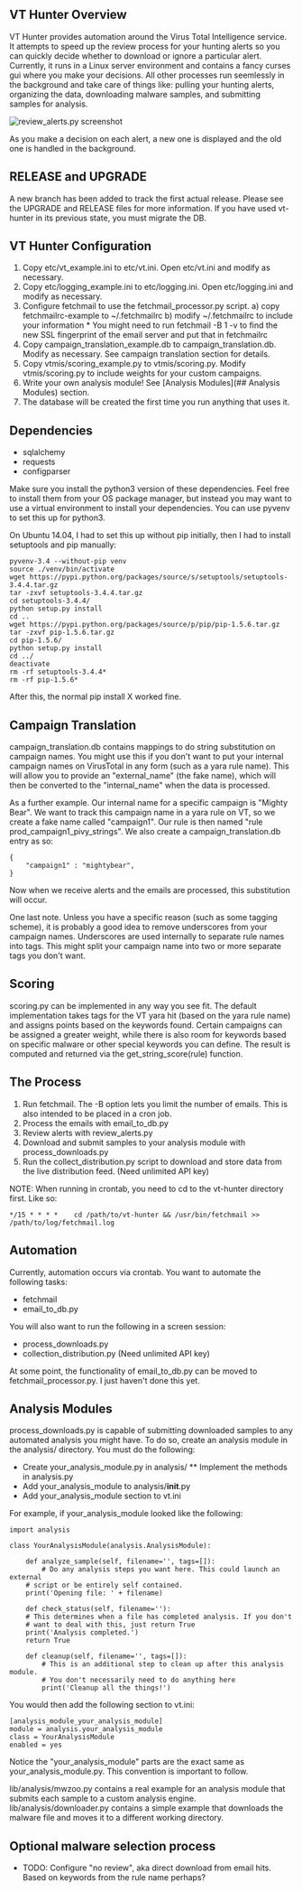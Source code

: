 VT Hunter Overview
------------------
VT Hunter provides automation around the Virus Total Intelligence service. It attempts to speed up the review process for your hunting alerts so you can quickly decide whether to download or ignore a particular alert. Currently, it runs in a Linux server environment and contains a fancy curses gui where you make your decisions. All other processes run seemlessly in the background and take care of things like: pulling your hunting alerts, organizing the data, downloading malware samples, and submitting samples for analysis.

![review_alerts.py screenshot](https://magicked.github.io/images/review_alerts.png)

As you make a decision on each alert, a new one is displayed and the old one is handled in the background.

RELEASE and UPGRADE
-------------------
A new branch has been added to track the first actual release. Please see the UPGRADE and RELEASE files for more information. If you have used vt-hunter in its previous state, you must migrate the DB.

VT Hunter Configuration
-----------------------

1. Copy etc/vt_example.ini to etc/vt.ini. Open etc/vt.ini and modify as necessary.
2. Copy etc/logging_example.ini to etc/logging.ini. Open etc/logging.ini and modify as necessary.
3. Configure fetchmail to use the fetchmail_processor.py script.
	a) copy fetchmailrc-example to ~/.fetchmailrc
	b) modify ~/.fetchmailrc to include your information
		* You might need to run fetchmail -B 1 -v to find the new SSL fingerprint of the email server and put that in fetchmailrc
4. Copy campaign_translation_example.db to campaign_translation.db. Modify as necessary. See campaign translation section for details.
5. Copy vtmis/scoring_example.py to vtmis/scoring.py. Modify vtmis/scoring.py to include weights for your custom campaigns.
6. Write your own analysis module! See [Analysis Modules](## Analysis Modules) section.
7. The database will be created the first time you run anything that uses it.

## Dependencies
* sqlalchemy
* requests
* configparser

Make sure you install the python3 version of these dependencies. Feel free to install them from your OS package manager, but instead you may want to use a virtual environment to install your dependencies. You can use pyvenv to set this up for python3.

On Ubuntu 14.04, I had to set this up without pip initially, then I had to install setuptools and pip manually:

```shell
pyvenv-3.4 --without-pip venv
source ./venv/bin/activate
wget https://pypi.python.org/packages/source/s/setuptools/setuptools-3.4.4.tar.gz
tar -zxvf setuptools-3.4.4.tar.gz 
cd setuptools-3.4.4/
python setup.py install
cd ..
wget https://pypi.python.org/packages/source/p/pip/pip-1.5.6.tar.gz
tar -zxvf pip-1.5.6.tar.gz 
cd pip-1.5.6/
python setup.py install
cd ../
deactivate
rm -rf setuptools-3.4.4*
rm -rf pip-1.5.6*
```

After this, the normal pip install X worked fine.

## Campaign Translation
campaign_translation.db contains mappings to do string substitution on campaign names. You might use this if you don't want to put your internal campaign names on VirusTotal in any form (such as a yara rule name). This will allow you to provide an "external_name" (the fake name), which will then be converted to the "internal_name" when the data is processed.

As a further example. Our internal name for a specific campaign is "Mighty Bear". We want to track this campaign name in a yara rule on VT, so we create a fake name called "campaign1". Our rule is then named "rule prod_campaign1_pivy_strings". We also create a campaign_translation.db entry as so:

```
{
    "campaign1" : "mightybear",
}
```

Now when we receive alerts and the emails are processed, this substitution will occur.

One last note. Unless you have a specific reason (such as some tagging scheme), it is probably a good idea to remove underscores from your campaign names. Underscores are used internally to separate rule names into tags. This might split your campaign name into two or more separate tags you don't want.

## Scoring
scoring.py can be implemented in any way you see fit. The default implementation takes tags for the VT yara hit (based on the yara rule name) and assigns points based on the keywords found. Certain campaigns can be assigned a greater weight, while there is also room for keywords based on specific malware or other special keywords you can define. The result is computed and returned via the get_string_score(rule) function.

## The Process
1. Run fetchmail. The -B option lets you limit the number of emails. This is also intended to be placed in a cron job.
2. Process the emails with email_to_db.py
3. Review alerts with review_alerts.py
4. Download and submit samples to your analysis module with process_downloads.py
5. Run the collect_distribution.py script to download and store data from the live distribution feed. (Need unlimited API key)

NOTE: When running in crontab, you need to cd to the vt-hunter directory first. Like so:
```
*/15 * * * *    cd /path/to/vt-hunter && /usr/bin/fetchmail >> /path/to/log/fetchmail.log
```

## Automation
Currently, automation occurs via crontab. You want to automate the following tasks:
* fetchmail
* email_to_db.py

You will also want to run the following in a screen session:
* process_downloads.py
* collection_distribution.py (Need unlimited API key)

At some point, the functionality of email_to_db.py can be moved to fetchmail_processor.py. I just haven't done this yet.

## Analysis Modules
process_downloads.py is capable of submitting downloaded samples to any automated analysis you might have. To do so, create an analysis module in the analysis/ directory. You must do the following:
* Create your_analysis_module.py in analysis/
** Implement the methods in analysis.py
* Add your_analysis_module to analysis/__init__.py
* Add your_analysis_module section to vt.ini

For example, if your_analysis_module looked like the following:

```
import analysis

class YourAnalysisModule(analysis.AnalysisModule):

    def analyze_sample(self, filename='', tags=[]):
        # Do any analysis steps you want here. This could launch an external
	# script or be entirely self contained.
	print('Opening file: ' + filename)

    def check_status(self, filename=''):
	# This determines when a file has completed analysis. If you don't
	# want to deal with this, just return True
	print('Analysis completed.')
	return True

    def cleanup(self, filename='', tags=[]):
        # This is an additional step to clean up after this analysis module.
        # You don't necessarily need to do anything here
        print('Cleanup all the things!')
```

You would then add the following section to vt.ini:

```
[analysis_module_your_analysis_module]
module = analysis.your_analysis_module
class = YourAnalysisModule 
enabled = yes
```

Notice the "your_analysis_module" parts are the exact same as your_analysis_module.py. This convention is important to follow.

lib/analysis/mwzoo.py contains a real example for an analysis module that submits each sample to a custom analysis engine. 
lib/analysis/downloader.py contains a simple example that downloads the malware file and moves it to a different working directory.

## Optional malware selection process
* TODO: Configure "no review", aka direct download from email hits. Based on keywords from the rule name perhaps?
